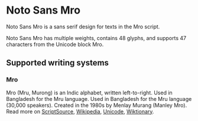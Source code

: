 
# Noto Sans Mro

Noto Sans Mro is a sans serif design for texts in the Mro script. 

Noto Sans Mro has multiple weights, contains 48 glyphs, and supports 47 characters from the Unicode block Mro.


## Supported writing systems


### Mro

Mro (Mru, Murong) is an Indic alphabet, written left-to-right. Used in Bangladesh for the Mru language. Used in Bangladesh for the Mru language (30,000 speakers). Created in the 1980s by Menlay Murang (Manley Mro). Read more on [ScriptSource](https://scriptsource.org/scr/Mroo), [Wikipedia](https://en.wikipedia.org/wiki/ISO_15924:Mroo), [Unicode](https://www.unicode.org/versions/Unicode13.0.0/ch13.pdf#G27701), [Wiktionary](https://en.wiktionary.org/wiki/Category:Mro_script).

